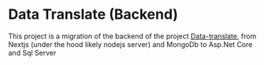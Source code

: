 # Data Translate (Backend)

This project is a migration of the backend of the project [Data-translate](https://github.com/faouziMohamed/Data-translate), 
from Nextjs (under the hood likely nodejs server) and MongoDb to Asp.Net Core and Sql Server

